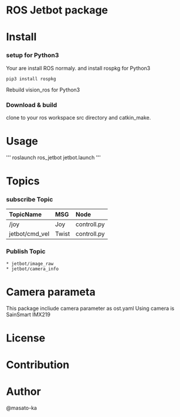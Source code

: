 # ROS Jetbot package



# Install

### setup for Python3

Your are install ROS normaly. and install rospkg for Python3

```
pip3 install rospkg
```

Rebuild vision_ros for Python3



### Download & build

clone to your ros workspace src directory and catkin_make.


# Usage

'''
roslaunch ros_jetbot jetbot.launch
'''


# Topics

### subscribe Topic

| TopicName | MSG     |  Node           |
|:----------|:--------|:----------------|
| /joy      | Joy     | controll.py     |
|jetbot/cmd_vel| Twist| controll.py     |

### Publish Topic

    * jetbot/image_raw
    * jetbot/camera_info


# Camera parameta

This package incliude camera parameter as ost.yaml
Using camera is SainSmart IMX219


# License

# Contribution

# Author

@masato-ka






